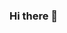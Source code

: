 ### Hi there 👋

<!--
**roshan521/roshan521** is a ✨ _special_ ✨ repository because its `README.md` (this file) appears on your GitHub profile.

Here are some ideas to get you started:

- 🔭 I’m currently working on frontend
- 🌱 I’m currently learning Javascript
- 👯 I’m looking to collaborate on frontend
- 🤔 I’m looking for help with React
- 💬 Ask me about frontend
- 📫 How to reach me: roshanthapa521@gmail.com
- ⚡ Fun fact: I'm not a great programmer; I'm just a good programmer with great habits.
-->

